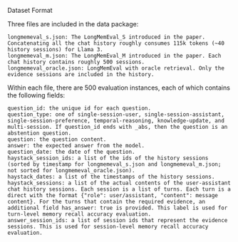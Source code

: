 Dataset Format

Three files are included in the data package:

    longmemeval_s.json: The LongMemEval_S introduced in the paper. Concatenating all the chat history roughly consumes 115k tokens (~40 history sessions) for Llama 3.
    longmemeval_m.json: The LongMemEval_M introduced in the paper. Each chat history contains roughly 500 sessions.
    longmemeval_oracle.json: LongMemEval with oracle retrieval. Only the evidence sessions are included in the history.

Within each file, there are 500 evaluation instances, each of which contains the following fields:

    question_id: the unique id for each question.
    question_type: one of single-session-user, single-session-assistant, single-session-preference, temporal-reasoning, knowledge-update, and multi-session. If question_id ends with _abs, then the question is an abstention question.
    question: the question content.
    answer: the expected answer from the model.
    question_date: the date of the question.
    haystack_session_ids: a list of the ids of the history sessions (sorted by timestamp for longmemeval_s.json and longmemeval_m.json; not sorted for longmemeval_oracle.json).
    haystack_dates: a list of the timestamps of the history sessions.
    haystack_sessions: a list of the actual contents of the user-assistant chat history sessions. Each session is a list of turns. Each turn is a direct with the format {"role": user/assistant, "content": message content}. For the turns that contain the required evidence, an additional field has_answer: true is provided. This label is used for turn-level memory recall accuracy evaluation.
    answer_session_ids: a list of session ids that represent the evidence sessions. This is used for session-level memory recall accuracy evaluation.
